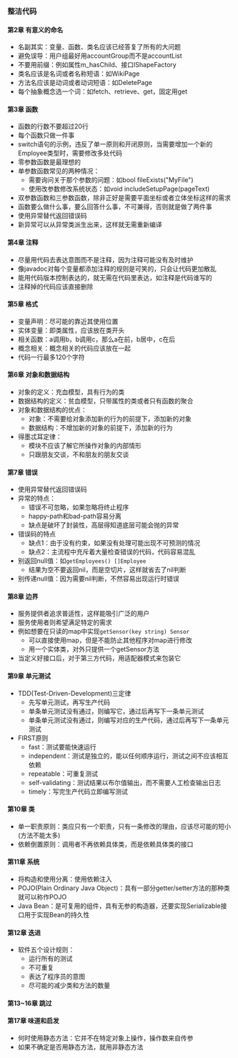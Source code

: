 ### 整洁代码

#### 第2章 有意义的命名
* 名副其实：变量、函数、类名应该已经答复了所有的大问题
* 避免误导：用户组最好用accountGroup而不是accountList
* 不要用前缀：例如属性m_hasChild、接口IShapeFactory
* 类名应该是名词或者名称短语：如WikiPage
* 方法名应该是动词或者动词短语：如DeletePage
* 每个抽象概念选一个词：如fetch、retrieve、get，固定用get

#### 第3章 函数
* 函数的行数不要超过20行
* 每个函数只做一件事
* switch语句的示例，违反了单一原则和开闭原则，当需要增加一个新的Employee类型时，需要修改多处代码
* 零参数函数是最理想的
* 单参数函数常见的两种情况：
  * 需要询问关于那个参数的问题：如bool fileExists("MyFile")
  * 使用改参数修改系统状态：如void includeSetupPage(pageText)
* 双参数函数和三参数函数，除非正好是需要平面坐标或者立体坐标这样的需求
* 函数要么做什么事，要么回答什么事，不可兼得，否则就是做了两件事
* 使用异常替代返回错误码
* 新异常可以从异常类派生出来，这样就无需重新编译

#### 第4章 注释
* 尽量用代码去表达意图而不是注释，因为注释可能没有及时维护
* 像javadoc对每个变量都添加注释的规则是可笑的，只会让代码更加散乱
* 能用代码版本控制表达的，就无需在代码里表达，如注释是代码谁写的
* 注释掉的代码应该直接删除

#### 第5章 格式
* 变量声明：尽可能的靠近其使用位置
* 实体变量：即类属性，应该放在类开头
* 相关函数：a调用b，b调用c，那么a在前，b居中，c在后
* 概念相关：概念相关的代码应该放在一起
* 代码一行最多120个字符

#### 第6章 对象和数据结构
* 对象的定义：充血模型，具有行为的类
* 数据结构的定义：贫血模型，只带属性的类或者只有函数的聚合
* 对象和数据结构的优点：
  * 对象：不需要给对象添加新的行为的前提下，添加新的对象
  * 数据结构：不增加新的对象的前提下，添加新的行为
* 得墨忒耳定律：
  * 模块不应该了解它所操作对象的内部情形
  * 只跟朋友交谈，不和朋友的朋友交谈

#### 第7章 错误
* 使用异常替代返回错误码
* 异常的特点：
  * 错误不可忽略，如果忽略将终止程序
  * happy-path和bad-path容易分离
  * 缺点是破坏了封装性，高层得知道底层可能会抛的异常
* 错误码的特点
  * 缺点1：由于没有约束，如果没有处理可能出现不可预测的情况
  * 缺点2：主流程中充斥着大量检查错误的代码，代码容易混乱
* 别返回null值：如`getEmployees() []Employee`
  * 结果为空不要返回nil，而是空切片，这样就省去了nil判断
* 别传递null值：因为需要nil判断，不然容易出现运行时错误

#### 第8章 边界
* 服务提供者追求普适性，这样能吸引广泛的用户
* 服务使用者则希望满足特定的需求
* 例如想要在只读的map中实现`getSensor(key string) Sensor`
  * 可以直接使用map，但是不能防止其他程序对map进行修改
  * 用一个实体类，对外只提供一个getSensor方法
* 当定义好接口后，对于第三方代码，用适配器模式来包装它

#### 第9章 单元测试
* TDD(Test-Driven-Development)三定律
  * 先写单元测试，再写生产代码
  * 单条单元测试没有通过，则编写它，通过后再写下一条单元测试
  * 单条单元测试没有通过，则编写对应的生产代码，通过后再写下一条单元测试
* FIRST原则
  * fast：测试要能快速运行
  * independent：测试是独立的，能以任何顺序运行，测试之间不应该相互依赖
  * repeatable：可重复测试
  * self-validating：测试结果以布尔值输出，而不需要人工检查输出日志
  * timely：写完生产代码立即编写测试

#### 第10章 类
* 单一职责原则：类应只有一个职责，只有一条修改的理由，应该尽可能的短小(方法不能太多)
* 依赖倒置原则：调用者不再依赖具体类，而是依赖具体类的接口

#### 第11章 系统
* 将构造和使用分离：使用依赖注入
* POJO(Plain Ordinary Java Object)：具有一部分getter/setter方法的那种类就可以称作POJO
* Java Bean：是可复用的组件，具有无参的构造器，还要实现Serializable接口用于实现Bean的持久性

#### 第12章 迭进
* 软件五个设计规则：
  * 运行所有的测试
  * 不可重复
  * 表达了程序员的意图
  * 尽可能的减少类和方法的数量

#### 第13~16章 跳过

#### 第17章 味道和启发
* 何时使用静态方法：它并不在特定对象上操作，操作数来自传参
* 如果不确定是否用静态方法，就用非静态方法
































